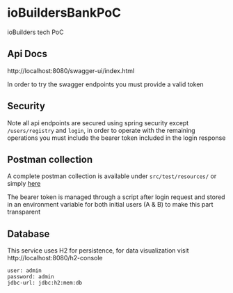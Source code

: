# ioBuildersBankPoC

ioBuilders tech PoC

## Api Docs

http://localhost:8080/swagger-ui/index.html

In order to try the swagger endpoints you must provide a valid token

## Security
Note all api endpoints are secured using spring security except `/users/registry` and `login`, in order to operate with the remaining operations you must include the bearer token included in the login response

## Postman collection
A complete postman collection is available under `src/test/resources/` or simply [here](https://github.com/afuentecruz/ioBuilders-banking-poc/blob/main/src/test/resources/ioBuilders%20banking%20PoC.postman_collection.json)

The bearer token is managed through a script after login request and stored in an environment variable for both initial users (A & B) to make this part transparent 

## Database
This service uses H2 for persistence, for data visualization visit http://localhost:8080/h2-console
```
user: admin
password: admin 
jdbc-url: jdbc:h2:mem:db
```
